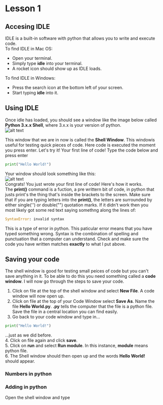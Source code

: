 # Lesson 1
## Accesing IDLE
IDLE is a built-in software with python that allows you to write and execute code.  
To find IDLE in Mac OS:  
  * Open your terminal.
  * Simply type **idle** into your terminal.
  * A rocket icon should show up as IDLE loads.

To find IDLE in Windows:  
  * Press the search icon at the bottom left of your screen.
  * Start typing **idle** into it.    

## Using IDLE
Once idle has loaded, you should see a window like the image below called **Python 3.x.x Shell**, where 3.x.x is your version of python.  
![alt text](https://files.realpython.com/media/idle-1.ad05cbe1e2f7.png)   

This window that we are in now is called the **Shell Window**. This windowis useful for testing quick pieces of code. Here code is executed the moment you press enter. Let's try it! Your first line of code! 
Type the code below and press enter
```python
print("Hello World!")
```
Your window should look something like this:  
![alt text](https://files.realpython.com/media/idle-2.c0a65df087ef.png)   
Congrats! You just wrote your first line of code! Here's how it works.  
The **print()** command is a fuction, a pre writtern bit of code, in python that justs print's the thing that's inside the brackets to the screen. Make sure that if you are typing letters into the **print()**, the letters are surrounded by either single('') or double("") quotation marks. 
If it didn't work then you most likely got some red text saying somethng along the lines of:  
```python
SyntaxError: invalid syntax
```  
This is a type of error in python. This paticular error means that you have typed something wrong. Syntax is the combination of spelling and punctuation that a computer can understand. Check and make sure the code you have written matches **exactly** to what I put above.  

## Saving your code
The shell window is good for testing small peices of code but you can't save anything in it. To be able to do this you need something called a **code window**. I will now go through the steps to save your code.  

1. Click on file at the top of the shell window and select **New File**. A code window will now open up.  
2. Click on file at the top of your Code Window select **Save As**. Name the file **Hello World.py**. **.py** tells the computer that the file is a python file. Save the file in a central location you can find easily.  
3. Go back to your code window and type in...  
```python
print("Hello World!")
```  
...just as we did before.  
4. Click on file again and click **save**.  
5. Click on **run** and select **Run module**. In this instance, **module** means python file.  
6. The Shell window should then open up and the words **Hello World!** should appear.  

### Numbers in python  
### Adding in python  
Open the shell window and type
